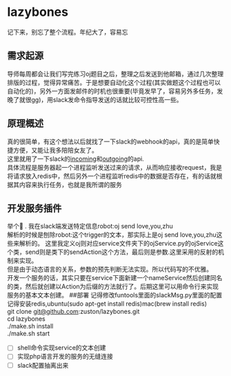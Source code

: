 # lazybones
记下来，别忘了整个流程。年纪大了，容易忘
## 需求起源
导师每周都会让我们写完练习oj题目之后，整理之后发送到他邮箱，通过几次整理排版的过程，觉得异常痛苦。于是想要自动化这个过程(其实做题这个过程也可以自动化的)，另外一方面发邮件的时机也很重要(毕竟发早了，容易另外多任务，发晚了就很gg)，用slack发命令指导发送的话就比较可控性高一些。
## 原理概述
真的很简单，有这个想法以后就找了一下slack的webhook的api，真的是简单快捷方便，又能让我多陪陪女友了。<br>
这里就用了一下slack的[incoming](https://api.slack.com/incoming-webhooks)和[outgoing](https://api.slack.com/outgoing-webhooks)的api.<br>
具体流程是服务器起一个进程监听发送过来的请求，从而响应接收request，我是将请求放入redis中，然后另外一个进程监听redis中的数据是否存在，有的话就根据其内容来执行任务，也就是我所谓的服务
## 开发服务插件
举个🌰 . 我在slack端发送特定信息robot:oj send love,you,zhu  <br>
解析的时候是刨除robot:这个trigger的文本，那实际上是oj send love,you,zhu这些来解析的。
这里我定义oj则对应service文件夹下的ojService.py的ojService这个类，send则是类下的sendAction这个方法，最后则是参数.这里采用的反射的机制来实现。<br>
但是由于动态语言的关系，参数的预先判断无法实现。所以代码写的不优雅。
<br>开发一个服务的话，其实只要在service下面新建一个nameService然后创建同名的类，然后就创建以Action为后缀的方法就行了。后期这里可以用命令行来实现服务的基本文本创建。
##部署
记得修改funtools里面的slackMsg.py里面的配置<br>
记得安装redis,ubuntu(sudo apt-get install redis)mac(brew install redis)<br>
git clone git@github.com:zuston/lazybones.git<br>
cd lazybones<br>
./make.sh install<br>
./make.sh start<br>

- [ ] shell命令实现service的文本创建 
- [ ] 实现php语言开发的服务的无缝连接
- [ ] slack配置抽离出来
